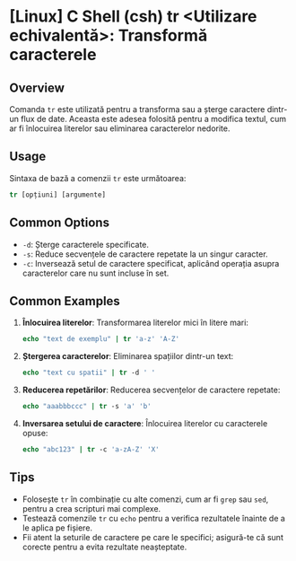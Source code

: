 # [Linux] C Shell (csh) tr <Utilizare echivalentă>: Transformă caracterele

## Overview
Comanda `tr` este utilizată pentru a transforma sau a șterge caractere dintr-un flux de date. Aceasta este adesea folosită pentru a modifica textul, cum ar fi înlocuirea literelor sau eliminarea caracterelor nedorite.

## Usage
Sintaxa de bază a comenzii `tr` este următoarea:

```csh
tr [opțiuni] [argumente]
```

## Common Options
- `-d`: Șterge caracterele specificate.
- `-s`: Reduce secvențele de caractere repetate la un singur caracter.
- `-c`: Inversează setul de caractere specificat, aplicând operația asupra caracterelor care nu sunt incluse în set.

## Common Examples
1. **Înlocuirea literelor**:
   Transformarea literelor mici în litere mari:
   ```csh
   echo "text de exemplu" | tr 'a-z' 'A-Z'
   ```

2. **Ștergerea caracterelor**:
   Eliminarea spațiilor dintr-un text:
   ```csh
   echo "text cu spatii" | tr -d ' '
   ```

3. **Reducerea repetărilor**:
   Reducerea secvențelor de caractere repetate:
   ```csh
   echo "aaabbbccc" | tr -s 'a' 'b'
   ```

4. **Inversarea setului de caractere**:
   Înlocuirea literelor cu caracterele opuse:
   ```csh
   echo "abc123" | tr -c 'a-zA-Z' 'X'
   ```

## Tips
- Folosește `tr` în combinație cu alte comenzi, cum ar fi `grep` sau `sed`, pentru a crea scripturi mai complexe.
- Testează comenzile `tr` cu `echo` pentru a verifica rezultatele înainte de a le aplica pe fișiere.
- Fii atent la seturile de caractere pe care le specifici; asigură-te că sunt corecte pentru a evita rezultate neașteptate.